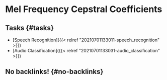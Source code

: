 # Mel Frequency Cepstral Coefficients


## Tasks {#tasks}

-   [Speech Recognition]({{< relref "20210701133011-speech_recognition" >}})
-   [Audio Classification]({{< relref "20210701133031-audio_classification" >}})


## No backlinks! {#no-backlinks}
